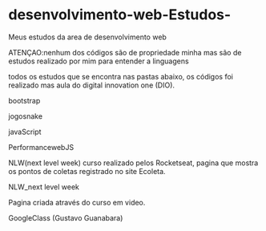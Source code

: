 # desenvolvimento-web-Estudos-

Meus estudos da area de desenvolvimento web

ATENÇAO:nenhum dos códigos são  de propriedade minha mas são de estudos realizado por mim para entender a linguagens

todos os estudos que se encontra nas pastas abaixo, os códigos foi realizado mas aula do digital innovation one (DIO).



bootstrap 

jogosnake 

javaScript 

PerformancewebJS 



NLW(next level week) curso realizado pelos Rocketseat, pagina que mostra os pontos de coletas registrado no site Ecoleta.



NLW_next level week



Pagina criada através do curso em video.

GoogleClass (Gustavo Guanabara)
